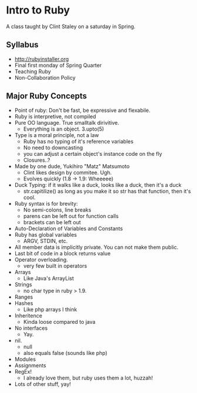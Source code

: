 # Intro to Ruby

A class taught by Clint Staley on a saturday in Spring.

## Syllabus

 * http://rubyinstaller.org
 * Final first monday of Spring Quarter
 * Teaching Ruby
 * Non-Collaboration Policy

## Major Ruby Concepts

 * Point of ruby: Don't be fast, be expressive and flexabile.
 * Ruby is interpretive, not compiled
 * Pure OO language. True smalltalk dirivitive.
   * Everything is an object. 3.upto(5)
 * Type is a moral principle, not a law
   * Ruby has no typing of it's reference variables
   * No need to downcasting
   * you can adjust a certain object's instance code on the fly
   * Closures..?
 * Made by one dude, Yukihiro "Matz" Matsumoto
   * Clint likes design by commitee. Ugh.
   * Evolves quickly (1.8 -> 1.9: Wheeeee)
 * Duck Typing: if it walks like a duck, looks like a duck, then it's a duck
   * str.capitilize() as long as you make it so str has that function, then
     it's cool.
 * Ruby syntax is for brevity:
   * No semi-colons, line breaks
   * parens can be left out for function calls
   * brackets can be left out
 * Auto-Declaration of Variables and Constants
 * Ruby has global variables
   * ARGV, STDIN, etc.
 * All member data is implicitly private. You can not make them public. 
 * Last bit of code in a block returns value
 * Operator overloading.
   * very few built in operators
 * Arrays
   * Like Java's ArrayList
 * Strings 
   * no char type in ruby > 1.9.
 * Ranges 
 * Hashes
   - Like php arrays I think
 * Inheritence
   * Kinda loose compared to java
 * No interfaces
   * Yay.
 * nil.
   * null
   * also equals false (sounds like php)
 * Modules
 * Assignments
 * RegEx!
   * I already love them, but ruby uses them a lot, huzzah!
 * Lots of other stuff, yay!


